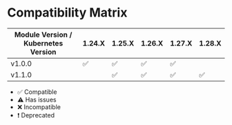 # Compatibility Matrix

| Module Version / Kubernetes Version |       1.24.X       |       1.25.X       |       1.26.X       |       1.27.X       |       1.28.X       |
|-------------------------------------|--------------------|--------------------|--------------------|--------------------|--------------------|
| v1.0.0                              | :white_check_mark: | :white_check_mark: | :white_check_mark: | :white_check_mark: |                    |
| v1.1.0                              |                    | :white_check_mark: | :white_check_mark: | :white_check_mark: | :white_check_mark: |

- :white_check_mark: Compatible
- :warning: Has issues
- :x: Incompatible
- :exclamation: Deprecated
